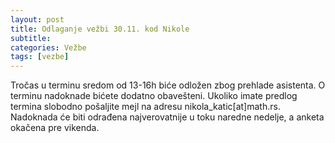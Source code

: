 ```yaml
---
layout: post
title: Odlaganje vežbi 30.11. kod Nikole
subtitle: 
categories: Vežbe
tags: [vezbe]
---
```


Tročas u terminu sredom od 13-16h biće odložen zbog prehlade asistenta.
O terminu nadoknade bićete dodatno obavešteni.
Ukoliko imate predlog termina slobodno pošaljite mejl na adresu nikola_katic[at]math.rs.
Nadoknada će biti odrađena najverovatnije u toku naredne nedelje, a anketa okačena pre vikenda.

